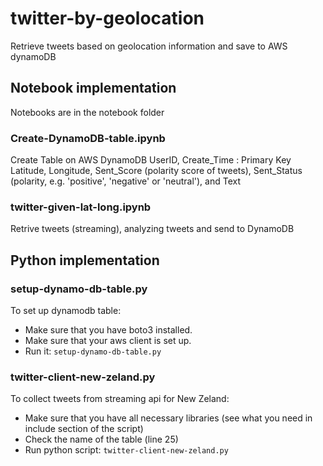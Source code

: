 # twitter-by-geolocation
Retrieve tweets based on geolocation information and save to AWS dynamoDB

## Notebook implementation

 Notebooks are in the notebook folder

### Create-DynamoDB-table.ipynb
Create Table on AWS DynamoDB 
UserID, Create_Time : Primary Key
Latitude, Longitude, Sent_Score (polarity score of tweets), Sent_Status (polarity, e.g. 'positive', 'negative' or 'neutral'), and Text

### twitter-given-lat-long.ipynb

Retrive tweets (streaming), analyzing tweets and send to DynamoDB

## Python implementation

### setup-dynamo-db-table.py

To set up dynamodb table:
- Make sure that you have boto3 installed.
- Make sure that your aws client is set up.
- Run it: ```setup-dynamo-db-table.py```


### twitter-client-new-zeland.py

To collect tweets from streaming api for New Zeland:
- Make sure that you have all necessary libraries (see what you need in include section of the script)
- Check the name of the table (line 25)
- Run python script: `twitter-client-new-zeland.py`
